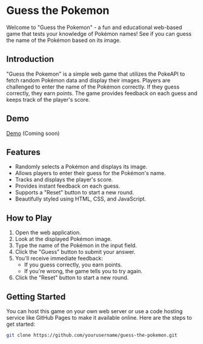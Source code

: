 # Guess the Pokemon

Welcome to "Guess the Pokemon" - a fun and educational web-based game that tests your knowledge of Pokémon names! See if you can guess the name of the Pokémon based on its image.


## Introduction

"Guess the Pokemon" is a simple web game that utilizes the PokeAPI to fetch random Pokémon data and display their images. 
Players are challenged to enter the name of the Pokémon correctly. If they guess correctly, they earn points. The game provides feedback on each guess and keeps track of the player's score.

## Demo

[Demo](#) (Coming soon)

## Features

- Randomly selects a Pokémon and displays its image.
- Allows players to enter their guess for the Pokémon's name.
- Tracks and displays the player's score.
- Provides instant feedback on each guess.
- Supports a "Reset" button to start a new round.
- Beautifully styled using HTML, CSS, and JavaScript.

## How to Play

1. Open the web application.
2. Look at the displayed Pokémon image.
3. Type the name of the Pokémon in the input field.
4. Click the "Guess" button to submit your answer.
5. You'll receive immediate feedback:
   - If you guess correctly, you earn points.
   - If you're wrong, the game tells you to try again.
6. Click the "Reset" button to start a new round.

## Getting Started

You can host this game on your own web server or use a code hosting service like GitHub Pages to make it available online. Here are the steps to get started:

  ```bash
  git clone https://github.com/yourusername/guess-the-pokemon.git
  ```


